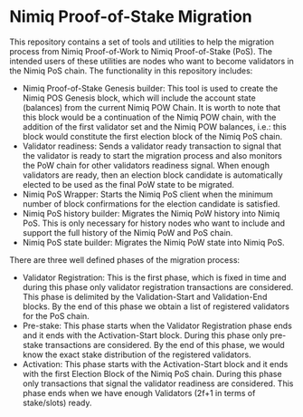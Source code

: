 # Nimiq Proof-of-Stake Migration

This repository contains a set of tools and utilities to help the migration process from Nimiq Proof-of-Work to Nimiq
Proof-of-Stake (PoS).
The intended users of these utilities are nodes who want to become validators in the Nimiq PoS chain.
The functionality in this repository includes:

- Nimiq Proof-of-Stake Genesis builder: This tool is used to create the Nimiq POS Genesis block, which will include the
  account state (balances) from the current Nimiq POW Chain. It is worth to note that this block would be a continuation
  of the Nimiq POW chain, with the addition of the first validator set and the Nimiq POW balances, i.e.: this block
  would constitute the first election block of the Nimiq PoS chain.
- Validator readiness: Sends a validator ready transaction to signal that the validator is ready to start the migration
  process and also monitors the PoW chain for other validators readiness signal. When enough validators are ready, then
  an election block candidate is automatically elected to be used as the final PoW state to be migrated.
- Nimiq PoS Wrapper: Starts the Nimiq PoS client when the minimum number of block confirmations for the election
  candidate is satisfied.
- Nimiq PoS history builder: Migrates the Nimiq PoW history into Nimiq PoS. This is only necessary for history nodes who
  want to include and support the full history of the Nimiq PoW and PoS chain.
- Nimiq PoS state builder: Migrates the Nimiq PoW state into Nimiq PoS.

There are three well defined phases of the migration process:

- Validator Registration: This is the first phase, which is fixed in time and during this phase only validator registration transactions are considered. This phase is delimited by the Validation-Start and Validation-End blocks. By the end of this phase we obtain a list of registered validators for the PoS chain.
- Pre-stake: This phase starts when the Validator Registration phase ends and it ends with the Activation-Start block. During this phase only pre-stake transactions are considered. By the end of this phase, we would know the exact stake distribution of the registered validators.
- Activation: This phase starts with the Activation-Start block and it ends with the first Election Block of the Nimiq PoS chain. During this phase only transactions that signal the validator readiness are considered. This phase ends when we have enough Validators (2f+1 in terms of stake/slots) ready.
